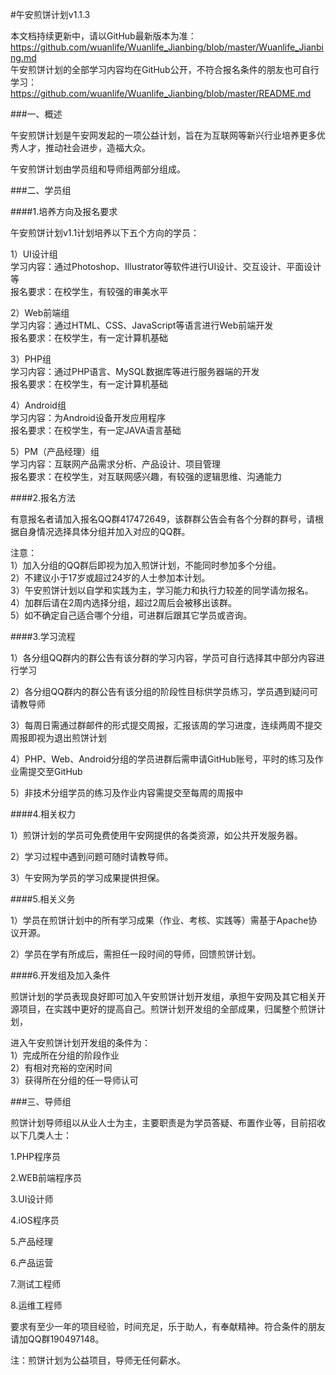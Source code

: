 #午安煎饼计划v1.1.3

本文档持续更新中，请以GitHub最新版本为准：https://github.com/wuanlife/Wuanlife_Jianbing/blob/master/Wuanlife_Jianbing.md<br>
午安煎饼计划的全部学习内容均在GitHub公开，不符合报名条件的朋友也可自行学习：https://github.com/wuanlife/Wuanlife_Jianbing/blob/master/README.md

###一、概述
 
午安煎饼计划是午安网发起的一项公益计划，旨在为互联网等新兴行业培养更多优秀人才，推动社会进步，造福大众。
 
午安煎饼计划由学员组和导师组两部分组成。
 
###二、学员组
 
####1.培养方向及报名要求

午安煎饼计划v1.1计划培养以下五个方向的学员：
 
1）UI设计组<br>
学习内容：通过Photoshop、Illustrator等软件进行UI设计、交互设计、平面设计等<br>
报名要求：在校学生，有较强的审美水平
 
2）Web前端组<br>
学习内容：通过HTML、CSS、JavaScript等语言进行Web前端开发<br>
报名要求：在校学生，有一定计算机基础
 
3）PHP组<br>
学习内容：通过PHP语言、MySQL数据库等进行服务器端的开发<br>
报名要求：在校学生，有一定计算机基础

4）Android组<br>
学习内容：为Android设备开发应用程序<br>
报名要求：在校学生，有一定JAVA语言基础

5）PM（产品经理）组<br>
学习内容：互联网产品需求分析、产品设计、项目管理<br>
报名要求：在校学生，对互联网感兴趣，有较强的逻辑思维、沟通能力
 
####2.报名方法

有意报名者请加入报名QQ群417472649，该群群公告会有各个分群的群号，请根据自身情况选择具体分组并加入对应的QQ群。
 
注意：<br>
1）加入分组的QQ群后即视为加入煎饼计划，不能同时参加多个分组。<br>
2）不建议小于17岁或超过24岁的人士参加本计划。<br>
3）午安煎饼计划以自学和实践为主，学习能力和执行力较差的同学请勿报名。<br>
4）加群后请在2周内选择分组，超过2周后会被移出该群。<br>
5）如不确定自己适合哪个分组，可进群后跟其它学员或咨询。
 
####3.学习流程

1）各分组QQ群内的群公告有该分群的学习内容，学员可自行选择其中部分内容进行学习

2）各分组QQ群内的群公告有该分组的阶段性目标供学员练习，学员遇到疑问可请教导师

3）每周日需通过群邮件的形式提交周报，汇报该周的学习进度，连续两周不提交周报即视为退出煎饼计划

4）PHP、Web、Android分组的学员进群后需申请GitHub账号，平时的练习及作业需提交至GitHub

5）非技术分组学员的练习及作业内容需提交至每周的周报中


####4.相关权力

1）煎饼计划的学员可免费使用午安网提供的各类资源，如公共开发服务器。

2）学习过程中遇到问题可随时请教导师。

3）午安网为学员的学习成果提供担保。
 
####5.相关义务

1）学员在煎饼计划中的所有学习成果（作业、考核、实践等）需基于Apache协议开源。

2）学员在学有所成后，需担任一段时间的导师，回馈煎饼计划。
 
####6.开发组及加入条件

煎饼计划的学员表现良好即可加入午安煎饼计划开发组，承担午安网及其它相关开源项目，在实践中更好的提高自己。煎饼计划开发组的全部成果，归属整个煎饼计划，

进入午安煎饼计划开发组的条件为：<br>
1）完成所在分组的阶段作业<br>
2）有相对充裕的空闲时间<br>
3）获得所在分组的任一导师认可

###三、导师组
 
煎饼计划导师组以从业人士为主，主要职责是为学员答疑、布置作业等，目前招收以下几类人士：

1.PHP程序员

2.WEB前端程序员

3.UI设计师

4.iOS程序员

5.产品经理

6.产品运营

7.测试工程师

8.运维工程师
 
要求有至少一年的项目经验，时间充足，乐于助人，有奉献精神。符合条件的朋友请加QQ群190497148。

注：煎饼计划为公益项目，导师无任何薪水。
